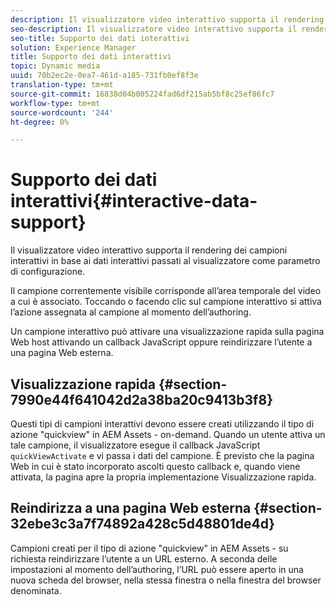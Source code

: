 ```yaml
---
description: Il visualizzatore video interattivo supporta il rendering dei campioni interattivi in base ai dati interattivi passati al visualizzatore come parametro di configurazione.
seo-description: Il visualizzatore video interattivo supporta il rendering dei campioni interattivi in base ai dati interattivi passati al visualizzatore come parametro di configurazione.
seo-title: Supporto dei dati interattivi
solution: Experience Manager
title: Supporto dei dati interattivi
topic: Dynamic media
uuid: 70b2ec2e-0ea7-461d-a185-731fb0ef8f3e
translation-type: tm+mt
source-git-commit: 16838d04b005224fad6df215ab5bf8c25ef86fc7
workflow-type: tm+mt
source-wordcount: '244'
ht-degree: 0%

---
```



# Supporto dei dati interattivi{#interactive-data-support}

Il visualizzatore video interattivo supporta il rendering dei campioni interattivi in base ai dati interattivi passati al visualizzatore come parametro di configurazione.

Il campione correntemente visibile corrisponde all’area temporale del video a cui è associato. Toccando o facendo clic sul campione interattivo si attiva l’azione assegnata al campione al momento dell’authoring.

Un campione interattivo può attivare una visualizzazione rapida sulla pagina Web host attivando un callback JavaScript oppure reindirizzare l’utente a una pagina Web esterna.

## Visualizzazione rapida {#section-7990e44f641042d2a38ba20c9413b3f8}

Questi tipi di campioni interattivi devono essere creati utilizzando il tipo di azione &quot;quickview&quot; in  AEM Assets - on-demand. Quando un utente attiva un tale campione, il visualizzatore esegue il callback JavaScript `quickViewActivate` e vi passa i dati del campione. È previsto che la pagina Web in cui è stato incorporato ascolti questo callback e, quando viene attivata, la pagina apre la propria implementazione Visualizzazione rapida.

## Reindirizza a una pagina Web esterna {#section-32ebe3c3a7f74892a428c5d48801de4d}

Campioni creati per il tipo di azione &quot;quickview&quot; in  AEM Assets - su richiesta reindirizzare l’utente a un URL esterno. A seconda delle impostazioni al momento dell’authoring, l’URL può essere aperto in una nuova scheda del browser, nella stessa finestra o nella finestra del browser denominata.
